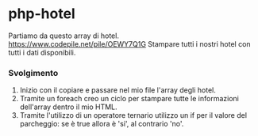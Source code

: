 php-hotel
===
Partiamo da questo array di hotel. https://www.codepile.net/pile/OEWY7Q1G
Stampare tutti i nostri hotel con tutti i dati disponibili.
### Svolgimento
1. Inizio con il copiare e passare nel mio file l'array degli hotel.
2. Tramite un foreach creo un ciclo per stampare tutte le informazioni dell'array dentro il mio HTML.
3. Tramite l'utilizzo di un operatore ternario utilizzo un if per il valore del parcheggio: se è true allora è 'si', al contrario 'no'.